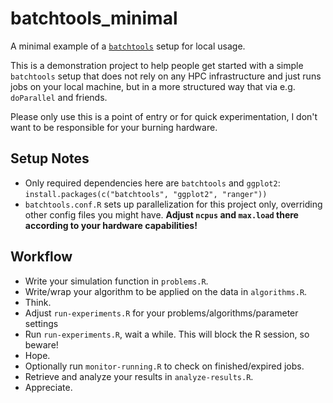 # batchtools_minimal

A minimal example of a [`batchtools`](https://mllg.github.io/batchtools/articles/batchtools.html) setup for local usage.

This is a demonstration project to help people get started with a simple `batchtools` setup that does not rely on
any HPC infrastructure and just runs jobs on your local machine, but in a more structured way that via e.g. `doParallel` and friends.

Please only use this is a point of entry or for quick experimentation, I don't want to be responsible for your burning hardware.

## Setup Notes

- Only required dependencies here are `batchtools` and `ggplot2`: `install.packages(c("batchtools", "ggplot2", "ranger"))`
- `batchtools.conf.R` sets up parallelization for this project only, overriding other config files you might have.
  **Adjust `ncpus` and `max.load` there according to your hardware capabilities!**

## Workflow

- Write your simulation function in `problems.R`.
- Write/wrap your algorithm to be applied on the data in `algorithms.R`.
- Think.
- Adjust `run-experiments.R` for your problems/algorithms/parameter settings
- Run `run-experiments.R`, wait a while. This will block the R session, so beware!
- Hope.
- Optionally run `monitor-running.R` to check on finished/expired jobs.
- Retrieve and analyze your results in `analyze-results.R`.
- Appreciate.
